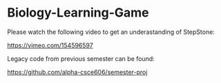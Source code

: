 # Biology-Learning-Game

Please watch the following video to get an underastanding  of StepStone:

https://vimeo.com/154596597

Legacy code from previous semester can be found:

https://github.com/alpha-csce606/semester-proj
